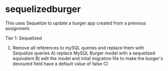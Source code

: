 # sequelizedburger
This uses Sequelize to update a burger app created from a previous assignment.

Tier 1: Sequelized
1. Remove all references to mySQL queries and replace them with Sequelize queries
	A) replace MySQL Burger model with a sequelized equivalent
	B) edit the model and inital migration file to make the burger's devoured field have a default value of false
	C) 
